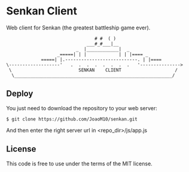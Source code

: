 Senkan Client
=============

Web client for Senkan (the greatest battleship game ever).


                                     # #  ( )
                                  ___#_#___|__
                              _  |____________|  _
                       _=====| | |            | | |==== _
                 =====| |.---------------------------. | |====
    \-------------------'   .  .  .  .  .  .  .  .   '--------------->
     \                         SENKAN    CLIENT                    /
      \___________________________________________________________/


## Deploy

You just need to download the repository to your web server:
```
$ git clone https://github.com/JoaoM10/senkan.git
```

And then enter the right server url in <repo_dir>/js/app.js

## License

This code is free to use under the terms of the MIT license.

